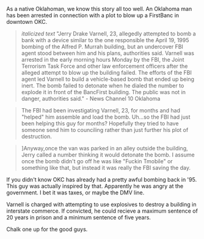 As a native Oklahoman, we know this story all too well. An Oklahoma man has been arrested in connection with a plot to blow up a FirstBanc in downtown OKC.

> *italicized text* "Jerry Drake Varnell, 23, allegedly attempted to bomb a bank with a device similar to the one responsible the April 19, 1995 bombing of the Alfred P. Murrah building, but an undercover FBI agent stood between him and his plans, authorities said.
>Varnell was arrested in the early morning hours Monday by the FBI, the Joint Terrorism Task Force and other law enforcement officers after the alleged attempt to blow up the building failed.
>The efforts of the FBI agent led Varnell to build a vehicle-based bomb that ended up being inert. The bomb failed to detonate when he dialed the number to explode it in front of the BancFirst building.
>The public was not in danger, authorities said." - News Channel 10 Oklahoma 

>The FBI had been investigating Varnell, 23, for months and had "helped" him assemble and load the bomb. Uh...so the FBI had just been helping this guy for months? Hopefully they tried to have someone send him to counciling rather than just further his plot of destruction.

>]Anyway,once the van was parked in an alley outside the building, Jerry called a number thinking it would detonate the bomb. 
I assume once the bomb didn't go off he was like "Fuckin Tmobile" or something like that, but instead it was really the FBI saving the day.

If you didn't know OKC has already had a pretty awful bombing back in '95. This guy was actually inspired by that. Apparently he was angry at the government. I bet it was taxes, or maybe the DMV line. 

Varnell is charged with attempting to use explosives to destroy a building in interstate commerce. If convicted, he could recieve a maximum sentence of 20 years in prison and a minimum sentence of five years.

Chalk one up for the good guys.

